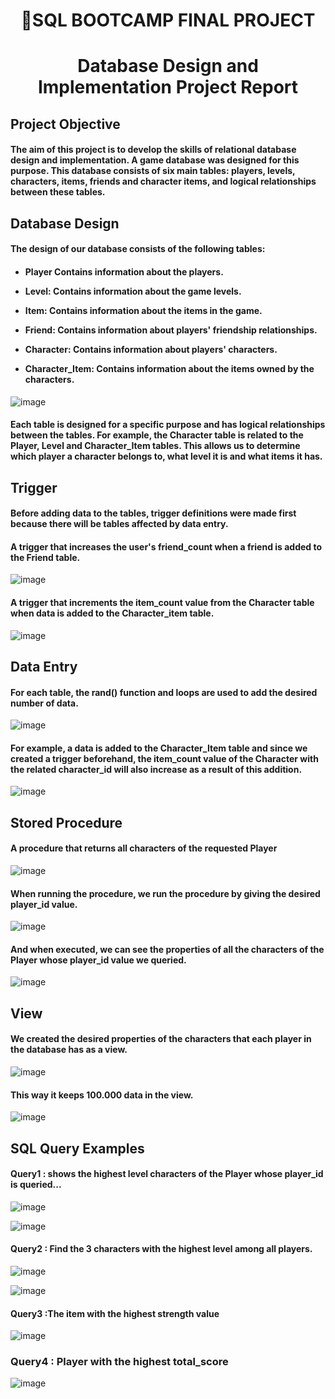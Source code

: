 <h1 align="center">🚀SQL BOOTCAMP FINAL PROJECT</h1>

###

<h1 align="center">Database Design and Implementation Project Report</h1>
<h2 align="left"> Project Objective </h2>

<h4 align="left">The aim of this project is to develop the skills of relational database design and implementation. A game database was designed for this purpose. This database consists of six main tables: players, levels, characters, items, friends and character items, and logical relationships between these tables. </h4>

<h2 align="left"> Database Design </h2>
<h4 align="left"> The design of our database consists of the following tables: </h4>

<h4 align="left">
  
- Player Contains information about the players.
  
- Level: Contains information about the game levels. 
  
- Item: Contains information about the items in the game. 
  
- Friend: Contains information about players' friendship relationships. 
  
- Character: Contains information about players' characters. 
  
- Character_Item: Contains information about the items owned by the characters. </h4>

![image](https://github.com/sahinsalim/SQLFinalProject/assets/156147444/b969a305-ff24-465a-ade8-80c7415633bf)

<h4 align="left">Each table is designed for a specific purpose and has logical relationships between the tables. For example, the Character table is related to the Player, Level and Character_Item tables. This allows us to determine which player a character belongs to, what level it is and what items it has.</h4>

<h2 align="left"> Trigger </h2>
<h4 align="left"> Before adding data to the tables, trigger definitions were made first because there will be tables affected by data entry.</h4>

<h4 align="left"> A trigger that increases the user's friend_count when a friend is added to the Friend table.  </h4>

![image](https://github.com/sahinsalim/SQLFinalProject/assets/156147444/1b42d4b9-7238-40b7-b49a-c9d3b31a5cf7)

<h4 align="left"> A trigger that increments the item_count value from the Character table when data is added to the Character_item table. </h4>

![image](https://github.com/sahinsalim/SQLFinalProject/assets/156147444/f0eedf36-b1b3-4605-af2f-8ce38f1e2fb9)


<h2 align="left"> Data Entry </h2>

<h4 align="left"> For each table, the rand() function and loops are used to add the desired number of data. </h4>

![image](https://github.com/sahinsalim/SQLFinalProject/assets/156147444/f9a00d8c-4f72-4dbd-8d7b-3295fe612374)

<h4> For example, a data is added to the Character_Item table and since we created a trigger beforehand, the item_count value of the Character with the related character_id will also increase as a result of this addition.  </h4>

![image](https://github.com/sahinsalim/SQLFinalProject/assets/156147444/822edb57-5e84-4bdc-ae31-08b06453916b)


<h2 align="left"> Stored Procedure </h2>

<h4> A procedure that returns all characters of the requested Player</h4>

![image](https://github.com/sahinsalim/SQLFinalProject/assets/156147444/1700f111-b2c9-498d-ae3a-98a087db0736)

<h4> When running the procedure, we run the procedure by giving the desired player_id value. </h4>

![image](https://github.com/sahinsalim/SQLFinalProject/assets/156147444/409539d6-22e8-4171-8e7e-079c5cb68248)

<h4>And when executed, we can see the properties of all the characters of the Player whose player_id value we queried.</h4>

![image](https://github.com/sahinsalim/SQLFinalProject/assets/156147444/b7a53d0c-ebf0-4627-b366-f0524cab3c39)


<h2>View</h2>

<h4> We created the desired properties of the characters that each player in the database has as a view.</h4>

![image](https://github.com/sahinsalim/GitHubTests/assets/156147444/f06e0238-2544-4400-860e-9a46a2c57d73)

<h4>This way it keeps 100.000 data in the view.</h4>

![image](https://github.com/sahinsalim/SQLFinalProject/assets/156147444/1d8ef882-9b2a-4557-83b9-44e975a85c26)


<h2> SQL Query Examples </h2>

<h4> Query1 : shows the highest level characters of the Player whose player_id is queried... </h4>

![image](https://github.com/sahinsalim/SQLFinalProject/assets/156147444/179063ad-9a12-41d8-871d-6f1fbe19240b)

![image](https://github.com/sahinsalim/SQLFinalProject/assets/156147444/e551cca7-b62f-4749-957c-58e5b3543622)

<h4>Query2 : Find the 3 characters with the highest level among all players.</h4>

![image](https://github.com/sahinsalim/SQLFinalProject/assets/156147444/d7912196-331a-4e82-954d-e3970dc16e1a)

![image](https://github.com/sahinsalim/SQLFinalProject/assets/156147444/9ebf27e2-e946-475a-835c-2e85ba89f4d7)


<h4> Query3 :The item with the highest strength value</h4>

![image](https://github.com/sahinsalim/SQLFinalProject/assets/156147444/d6ab8863-6022-4be9-aa88-41c9ba68185c)

<h3>Query4 : Player with the highest total_score </h4>

![image](https://github.com/sahinsalim/SQLFinalProject/assets/156147444/0b2015c1-8168-446a-9fbd-0950eef4fdff)

###
